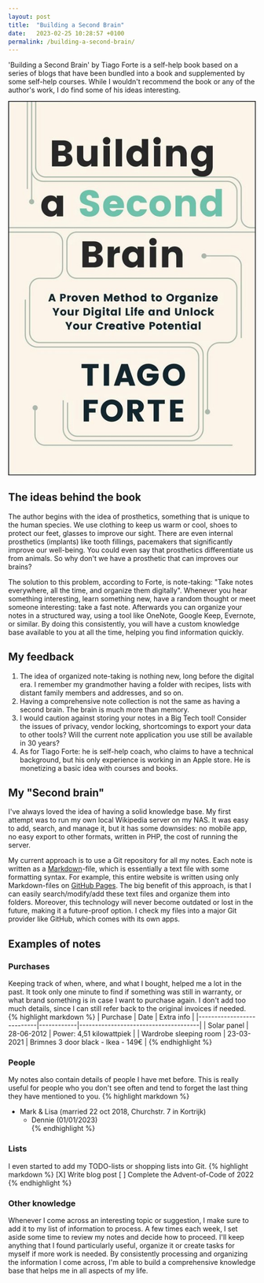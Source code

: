 ```yaml
---
layout: post
title:  "Building a Second Brain"
date:   2023-02-25 10:28:57 +0100
permalink: /building-a-second-brain/
---
```


'Building a Second Brain' by Tiago Forte is a self-help book based on a series of blogs that have been bundled into a book and supplemented by some self-help courses.
While I wouldn't recommend the book or any of the author's work, I do find some of his ideas interesting.

![Book Cover](/images/building-a-second-brain.jpg)

## The ideas behind the book
The author begins with the idea of prosthetics, something that is unique to the human species.
We use clothing to keep us warm or cool, shoes to protect our feet, glasses to improve our sight. 
There are even internal prosthetics (implants) like tooth fillings, pacemakers that significantly improve our well-being.
You could even say that prosthetics differentiate us from animals.
So why don't we have a prosthetic that can improves our brains?

The solution to this problem, according to Forte, is note-taking: "Take notes everywhere, all the time, and organize them digitally".
Whenever you hear something interesting, learn something new, have a random thought or meet someone interesting: take a fast note.
Afterwards you can organize your notes in a structured way, using a tool like OneNote, Google Keep, Evernote, or similar.
By doing this consistently, you will have a custom knowledge base available to you at all the time, helping you find information quickly.

## My feedback
1. The idea of organized note-taking is nothing new, long before the digital era. I remember my grandmother having a folder with recipes, lists with distant family members and addresses, and so on.
2. Having a comprehensive note collection is not the same as having a second brain. The brain is much more than memory.
3. I would caution against storing your notes in a Big Tech tool! Consider the issues of privacy, vendor locking, shortcomings to export your data to other tools? Will the current note application you use still be available in 30 years?
4. As for Tiago Forte: he is self-help coach, who claims to have a technical background, but his only experience is working in an Apple store. He is monetizing a basic idea with courses and books.

## My "Second brain"
I've always loved the idea of having a solid knowledge base. 
My first attempt was to run my own local Wikipedia server on my NAS.
It was easy to add, search, and manage it, but it has some downsides: no mobile app, no easy export to other formats, written in PHP, the cost of running the server.

My current approach is to use a Git repository for all my notes.
Each note is written as a [Markdown]-file, which is essentially a text file with some formatting syntax.
For example, this entire website is written using only Markdown-files on [GitHub Pages].
The big benefit of this approach, is that I can easily search/modify/add these text files and organize them into folders.
Moreover, this technology will never become outdated or lost in the future, making it a future-proof option.
I check my files into a major Git provider like GitHub, which comes with its own apps.

## Examples of notes

### Purchases
Keeping track of when, where, and what I bought, helped me a lot in the past.
It took only one minute to find if something was still in warranty, or what brand something is in case I want to purchase again. 
I don't add too much details, since I can still refer back to the original invoices if needed. 
{% highlight markdown %}
| Purchase                  | Date       | Extra info                           |
|---------------------------|------------|--------------------------------------|
| Solar panel               | 28-06-2012 | Power:  4,51 kilowattpiek            |
| Wardrobe sleeping room    | 23-03-2021 | Brimnes 3 door black - Ikea - 149€   |
{% endhighlight %}

### People
My notes also contain details of people I have met before.
This is really useful for people who you don't see often and tend to forget the last thing they have mentioned to you.
{% highlight markdown %}
* Mark & Lisa (married 22 oct 2018, Churchstr. 7 in Kortrijk)
  * Dennie (01/01/2023)  
{% endhighlight %}

### Lists
I even started to add my TODO-lists or shopping lists into Git.
{% highlight markdown %}
[X] Write blog post
[ ] Complete the Advent-of-Code of 2022
{% endhighlight %}

### Other knowledge
Whenever I come across an interesting topic or suggestion, I make sure to add it to my list of information to process.
A few times each week, I set aside some time to review my notes and decide how to proceed.
I'll keep anything that I found particularly useful, organize it or create tasks for myself if more work is needed. 
By consistently processing and organizing the information I come across, I'm able to build a comprehensive knowledge base that helps me in all aspects of my life.

[Markdown]: https://www.markdownguide.org/
[GitHub Pages]: https://pages.github.com/